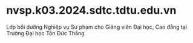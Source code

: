 # nvsp.k03.2024.sdtc.tdtu.edu.vn
Lớp bồi dưỡng Nghiệp vụ Sư phạm cho Giảng viên Đại học, Cao đẳng tại Trường Đại học Tôn Đức Thắng 
